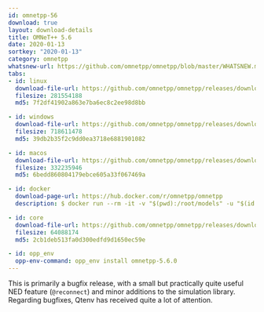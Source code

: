 ```yaml
---
id: omnetpp-56
download: true
layout: download-details
title: OMNeT++ 5.6
date: 2020-01-13
sortkey: "2020-01-13"
category: omnetpp
whatsnew-url: https://github.com/omnetpp/omnetpp/blob/master/WHATSNEW.md#omnet-56-january-2020
tabs:
- id: linux
  download-file-url: https://github.com/omnetpp/omnetpp/releases/download/omnetpp-5.6/omnetpp-5.6-src-linux.tgz
  filesize: 281554188
  md5: 7f2df41902a863e7ba6ec8c2ee98d8bb

- id: windows
  download-file-url: https://github.com/omnetpp/omnetpp/releases/download/omnetpp-5.6/omnetpp-5.6-src-windows.zip
  filesize: 718611478
  md5: 39db2b35f2c9dd0ea3718e6881901082

- id: macos
  download-file-url: https://github.com/omnetpp/omnetpp/releases/download/omnetpp-5.6/omnetpp-5.6-src-macosx.tgz
  filesize: 332235946
  md5: 6bedd860804179ebce605a33f067469a

- id: docker
  download-page-url: https://hub.docker.com/r/omnetpp/omnetpp
  description: $ docker run --rm -it -v "$(pwd):/root/models" -u "$(id -u):$(id -g)" omnetpp/omnetpp:u18.04-5.6

- id: core
  download-file-url: https://github.com/omnetpp/omnetpp/releases/download/omnetpp-5.6/omnetpp-5.6-src-core.tgz
  filesize: 64088174
  md5: 2cb1deb513fa0d300edfd9d1650ec59e

- id: opp_env
  opp-env-command: opp_env install omnetpp-5.6.0
---
```


This is primarily a bugfix release, with a small but practically quite useful NED feature (`@reconnect`) and minor additions to the simulation library.
Regarding bugfixes, Qtenv has received quite a lot of attention.
